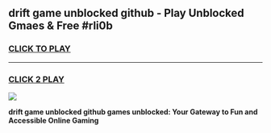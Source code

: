 
## drift game unblocked github - Play Unblocked Gmaes & Free #rli0b
<h3>
<a href="https://premium.freeplayer.one?title=drift_game_unblocked_github&ref=03M">CLICK TO PLAY</a></h3>
<hr>

<h3>
<a href="https://premium.freeplayer.one?title=drift_game_unblocked_github&ref=03M">CLICK 2 PLAY</a>
  
</h3>

<a href="https://premium.freeplayer.one?title=drift_game_unblocked_github&ref=03M"><img src="https://clearcache.store/games.png"></a>


**drift game unblocked github games unblocked: Your Gateway to Fun and Accessible Online Gaming**
